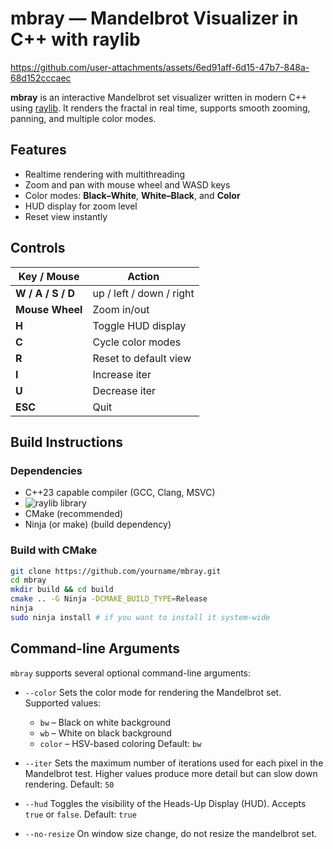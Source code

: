 # mbray — Mandelbrot Visualizer in C++ with raylib

https://github.com/user-attachments/assets/6ed91aff-6d15-47b7-848a-68d152cccaec

**mbray** is an interactive Mandelbrot set visualizer written in modern C++ using [raylib](https://www.raylib.com/).
It renders the fractal in real time, supports smooth zooming, panning, and multiple color modes.

## Features

- Realtime rendering with multithreading
- Zoom and pan with mouse wheel and WASD keys
- Color modes: **Black–White**, **White–Black**, and **Color**
- HUD display for zoom level
- Reset view instantly

## Controls

| Key / Mouse       | Action                   |
|-------------------|--------------------------|
| **W / A / S / D** | up / left / down / right |
| **Mouse Wheel**   | Zoom in/out              |
| **H**             | Toggle HUD display       |
| **C**             | Cycle color modes        |
| **R**             | Reset to default view    |
| **I**             | Increase iter            |
| **U**             | Decrease iter            |
| **ESC**           | Quit                     |

## Build Instructions

### Dependencies

- C++23 capable compiler (GCC, Clang, MSVC)
- ![raylib](https://raylib.com) library
- CMake (recommended)
- Ninja (or make) (build dependency)

### Build with CMake

```bash
git clone https://github.com/yourname/mbray.git
cd mbray
mkdir build && cd build
cmake .. -G Ninja -DCMAKE_BUILD_TYPE=Release
ninja
sudo ninja install # if you want to install it system-wide
```

## Command-line Arguments

`mbray` supports several optional command-line arguments:

- `--color`
  Sets the color mode for rendering the Mandelbrot set.
  Supported values:
  - `bw` – Black on white background
  - `wb` – White on black background
  - `color` – HSV-based coloring
  Default: `bw`

- `--iter`
  Sets the maximum number of iterations used for each pixel in the Mandelbrot test.
  Higher values produce more detail but can slow down rendering.
  Default: `50`

- `--hud`
  Toggles the visibility of the Heads-Up Display (HUD).
  Accepts `true` or `false`.
  Default: `true`

- `--no-resize`
  On window size change, do not resize the mandelbrot set.
